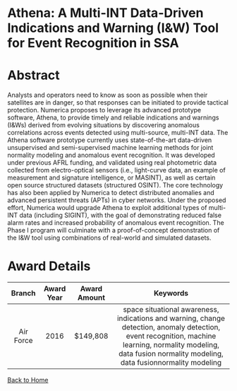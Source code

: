 
Athena: A Multi-INT Data-Driven Indications and Warning (I&amp;W) Tool for Event Recognition in SSA
===================================================================================================

# Abstract


Analysts and operators need to know as soon as possible when their satellites are in danger, so that responses can be initiated to provide tactical protection. Numerica proposes to leverage its advanced prototype software, Athena, to provide timely and reliable indications and warnings (I&Ws) derived from evolving situations by discovering anomalous correlations across events detected using multi-source, multi-INT data. The Athena software prototype currently uses state-of-the-art data-driven unsupervised and semi-supervised machine learning methods for joint normality modeling and anomalous event recognition. It was developed under previous AFRL funding, and validated using real photometric data collected from electro-optical sensors (i.e., light-curve data, an example of measurement and signature intelligence, or MASINT), as well as certain open source structured datasets (structured OSINT). The core technology has also been applied by Numerica to detect distributed anomalies and advanced persistent threats (APTs) in cyber networks. Under the proposed effort, Numerica would upgrade Athena to exploit additional types of multi-INT data (including SIGINT), with the goal of demonstrating reduced false alarm rates and increased probability of anomalous event recognition. The Phase I program will culminate with a proof-of-concept demonstration of the I&W tool using combinations of real-world and simulated datasets.  

# Award Details

|Branch|Award Year|Award Amount|Keywords|
| :---: | :---: | :---: | :---: |
|Air Force|2016|$149,808|space situational awareness, indications and warning, change detection, anomaly detection, event recognition, machine learning, normality modeling, data fusion  normality modeling, data fusionnormality modeling|
  
  


[Back to Home](https://github.com/chrischow/dod_sbir_awards#1375)